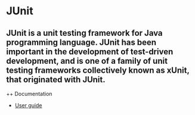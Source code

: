 # JUnit

## JUnit is a unit testing framework for Java programming language. JUnit has been important in the development of test-driven development, and is one of a family of unit testing frameworks collectively known as xUnit, that originated with JUnit.

++ Documentation 
  * [User guide](https://junit.org/junit5/docs/current/user-guide/)
